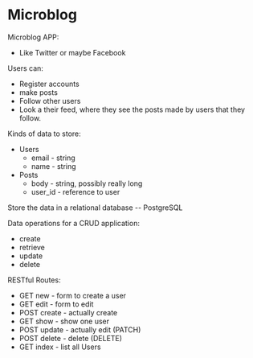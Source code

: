 # Microblog

Microblog APP:

 - Like Twitter or maybe Facebook

Users can:
 - Register accounts
 - make posts
 - Follow other users
 - Look a their feed, where they see the posts made by users that they follow.

Kinds of data to store:
 - Users
   - email - string
   - name - string
 - Posts
   - body - string, possibly really long
   - user_id - reference to user

Store the data in a relational database -- PostgreSQL

Data operations for a CRUD application:

  - create
  - retrieve
  - update
  - delete

RESTful Routes:
  - GET new       - form to create a user
  - GET edit      - form to edit
  - POST create   - actually create
  - GET show      - show one user
  - POST update   - actually edit      (PATCH)
  - POST delete   - delete             (DELETE)
  - GET index     - list all Users
